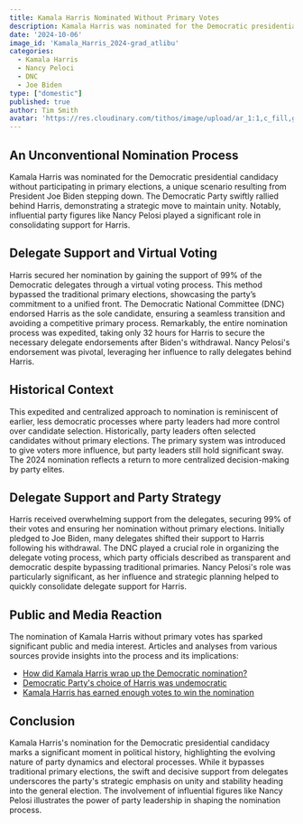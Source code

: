 ```yaml
---
title: Kamala Harris Nominated Without Primary Votes
description: Kamala Harris was nominated for the Democratic presidential candidacy without participating in primary elections, a unique scenario resulting from President Joe Biden stepping down. The Democratic Party swiftly rallied behind Harris, demonstrating a strategic move to maintain unity. Notably, influential party figures like Nancy Pelosi played a significant role in consolidating support for Harris.
date: '2024-10-06'
image_id: 'Kamala_Harris_2024-grad_atlibu'
categories:
  - Kamala Harris
  - Nancy Peloci
  - DNC
  - Joe Biden
type: ["domestic"]
published: true
author: Tim Smith
avatar: 'https://res.cloudinary.com/tithos/image/upload/ar_1:1,c_fill,g_auto,q_auto:eco,r_max,w_100/v1703907649/me_f8wxaa.avif'
---
```


<script>
  import { ExternalLink } from '../lib';
  import { CldImage } from 'svelte-cloudinary';
</script>

<CldImage
  width='100%'
  src='Kamala_Harris_2024-grad_atlibu'
  alt='Kamala Harris Nominated Without Primary Votes'
  aspect-ratio='16:9'
/>

## An Unconventional Nomination Process

Kamala Harris was nominated for the Democratic presidential candidacy without participating in primary elections, a unique scenario resulting from President Joe Biden stepping down. The Democratic Party swiftly rallied behind Harris, demonstrating a strategic move to maintain unity. Notably, influential party figures like Nancy Pelosi played a significant role in consolidating support for Harris.

## Delegate Support and Virtual Voting

Harris secured her nomination by gaining the support of 99% of the Democratic delegates through a virtual voting process. This method bypassed the traditional primary elections, showcasing the party’s commitment to a unified front. The Democratic National Committee (DNC) endorsed Harris as the sole candidate, ensuring a seamless transition and avoiding a competitive primary process. Remarkably, the entire nomination process was expedited, taking only 32 hours for Harris to secure the necessary delegate endorsements after Biden's withdrawal. Nancy Pelosi's endorsement was pivotal, leveraging her influence to rally delegates behind Harris.

## Historical Context

This expedited and centralized approach to nomination is reminiscent of earlier, less democratic processes where party leaders had more control over candidate selection. Historically, party leaders often selected candidates without primary elections. The primary system was introduced to give voters more influence, but party leaders still hold significant sway. The 2024 nomination reflects a return to more centralized decision-making by party elites.

## Delegate Support and Party Strategy

Harris received overwhelming support from the delegates, securing 99% of their votes and ensuring her nomination without primary elections. Initially pledged to Joe Biden, many delegates shifted their support to Harris following his withdrawal. The DNC played a crucial role in organizing the delegate voting process, which party officials described as transparent and democratic despite bypassing traditional primaries. Nancy Pelosi's role was particularly significant, as her influence and strategic planning helped to quickly consolidate delegate support for Harris.

## Public and Media Reaction

The nomination of Kamala Harris without primary votes has sparked significant public and media interest. Articles and analyses from various sources provide insights into the process and its implications:

- [How did Kamala Harris wrap up the Democratic nomination?](https://www.brookings.edu/)
- [Democratic Party's choice of Harris was undemocratic](https://www.theconversation.com/)
- [Kamala Harris has earned enough votes to win the nomination](https://www.cnn.com/)

## Conclusion

Kamala Harris's nomination for the Democratic presidential candidacy marks a significant moment in political history, highlighting the evolving nature of party dynamics and electoral processes. While it bypasses traditional primary elections, the swift and decisive support from delegates underscores the party's strategic emphasis on unity and stability heading into the general election. The involvement of influential figures like Nancy Pelosi illustrates the power of party leadership in shaping the nomination process.
